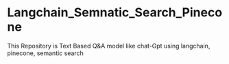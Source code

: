 # Langchain_Semnatic_Search_Pinecone
This Repository is Text Based Q&amp;A model like chat-Gpt using langchain, pinecone, semantic search

